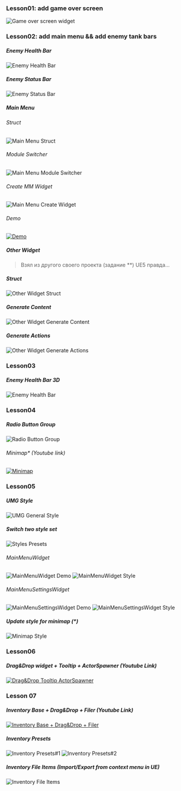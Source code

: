 ﻿### Lesson01: add game over screen
![Game over screen widget](.readme/UE4_GameOverScreen.png)

### Lesson02: add main menu && add enemy tank bars
##### Enemy Health Bar
![Enemy Health Bar](.readme/UI_EnemyHealthBar.png)

##### Enemy Status Bar
![Enemy Status Bar](.readme/UI_EnemyStatusBar.png)

##### Main Menu
###### Struct
![Main Menu Struct](.readme/UI_MainMenuStruct.png)
###### Module Switcher
![Main Menu Module Switcher](.readme/UI_MainMenuModuleSwitcher.png)
###### Create MM Widget
![Main Menu Create Widget](.readme/UI_MainMenuCreateWidget.png)
###### Demo
[![Demo](.readme/YouTubePreview.png)](https://youtu.be/sqPlruyaDQA)
##### Other Widget
> Взял из другого своего проекта (задание **) UE5 правда...

##### Struct
![Other Widget Struct](.readme/UI_OtherWidgetStruct.png)
##### Generate Content
![Other Widget Generate Content](.readme/UI_OtherWidgetGenerateContent.png)
##### Generate Actions
![Other Widget Generate Actions](.readme/UI_OtherWidgetGenerateActions.png)

### Lesson03
##### Enemy Health Bar 3D
![Enemy Health Bar](.readme/UI_EnemyHealthBar3D.png)

### Lesson04
##### Radio Button Group
![Radio Button Group](.readme/UI_RadioButtonGroup.png)
###### Minimap* (Youtube link)
[![Minimap](.readme/YouTubePreview.png)](https://youtu.be/PKsmjGNSUx8)

### Lesson05
##### UMG Style
![UMG General Style](.readme/UI_GeneralStyle.png)
##### Switch two style set
![Styles Presets](.readme/UI_GeneralStylesPresset.png)
###### MainMenuWidget
![MainMenuWidget Demo](.readme/UI_MainMenuWidgetDemo.png)
![MainMenuWidget Style](.readme/UI_MainMenuWidgetStyle.png)
###### MainMenuSettingsWidget
![MainMenuSettingsWidget Demo](.readme/UI_MainMenuSettingsWidgetDemo.png)
![MainMenuSettingsWidget Style](.readme/UI_MainMenuSettingsWidgetStyle.png)
##### Update style for minimap (*)
![Minimap Style](.readme/UI_MinimapStyle.png)

### Lesson06
##### Drag&Drop widget + Tooltip + ActorSpawner (Youtube Link)
[![Drag&Drop Tooltip ActorSpawner](.readme/YouTubePreview.png)](https://youtu.be/Qf1CflFtlsQ)

### Lesson 07
##### Inventory Base + Drag&Drop + Filer (Youtube Link)
[![Inventory Base + Drag&Drop + Filer](.readme/YouTubePreview.png)](https://youtu.be/57EeBNVPvOQ)
##### Inventory Presets
![Inventory Presets#1](.readme/UI_InventoryPressets.png)
![Inventory Presets#2](.readme/UI_InventoryComponentSet.png)
##### Inventory File Items (Import/Export from context menu in UE)
![Inventory File Items](.readme/UI_InventoryFileItems.png)